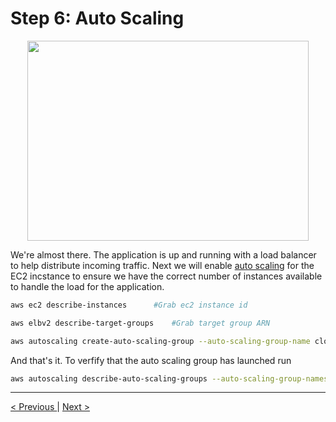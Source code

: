 <h1>Step 6: Auto Scaling</h1>

<p align="center">
	<img src="https://i.imgur.com/ExBrcOw.jpeg" width="450px" height="320px"  />
</p>

<p>
We're almost there. The application is up and running with a load balancer to help distribute incoming traffic. Next we will enable <a href="">auto scaling</a> for the EC2 incstance to ensure we have the correct number of instances available to handle the load for the application.
</p>

```bash
aws ec2 describe-instances		#Grab ec2 instance id

aws elbv2 describe-target-groups 	#Grab target group ARN

aws autoscaling create-auto-scaling-group --auto-scaling-group-name cloud-1 --max-size 5 --min-size 2 --desired-capacity 2 --instance-id i-0e69 --target-group-arns "arn:aws:elasticloadbalancing:region:123456789012:targetgroup/my-targets/1234567890123456"
```

<p>
And that's it. To verfify that the auto scaling group has launched run
</p>

```bash
aws autoscaling describe-auto-scaling-groups --auto-scaling-group-names cloud-1
```

<hr />
<a href="load_balancer.md">
&lt; Previous
</a>
|
<a href="CDN.md" align="right">
Next &gt;
</a>